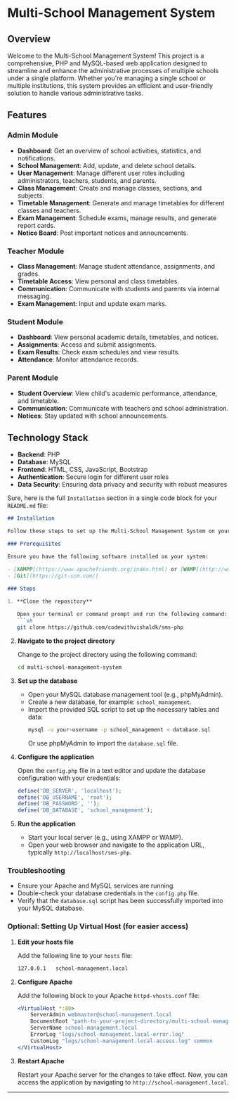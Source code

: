 # Multi-School Management System

## Overview

Welcome to the Multi-School Management System! This project is a comprehensive, PHP and MySQL-based web application designed to streamline and enhance the administrative processes of multiple schools under a single platform. Whether you're managing a single school or multiple institutions, this system provides an efficient and user-friendly solution to handle various administrative tasks.

## Features

### Admin Module
- **Dashboard**: Get an overview of school activities, statistics, and notifications.
- **School Management**: Add, update, and delete school details.
- **User Management**: Manage different user roles including administrators, teachers, students, and parents.
- **Class Management**: Create and manage classes, sections, and subjects.
- **Timetable Management**: Generate and manage timetables for different classes and teachers.
- **Exam Management**: Schedule exams, manage results, and generate report cards.
- **Notice Board**: Post important notices and announcements.

### Teacher Module
- **Class Management**: Manage student attendance, assignments, and grades.
- **Timetable Access**: View personal and class timetables.
- **Communication**: Communicate with students and parents via internal messaging.
- **Exam Management**: Input and update exam marks.

### Student Module
- **Dashboard**: View personal academic details, timetables, and notices.
- **Assignments**: Access and submit assignments.
- **Exam Results**: Check exam schedules and view results.
- **Attendance**: Monitor attendance records.

### Parent Module
- **Student Overview**: View child's academic performance, attendance, and timetable.
- **Communication**: Communicate with teachers and school administration.
- **Notices**: Stay updated with school announcements.

## Technology Stack
- **Backend**: PHP
- **Database**: MySQL
- **Frontend**: HTML, CSS, JavaScript, Bootstrap
- **Authentication**: Secure login for different user roles
- **Data Security**: Ensuring data privacy and security with robust measures

Sure, here is the full `Installation` section in a single code block for your `README.md` file:

```markdown
## Installation

Follow these steps to set up the Multi-School Management System on your local machine.

### Prerequisites

Ensure you have the following software installed on your system:

- [XAMPP](https://www.apachefriends.org/index.html) or [WAMP](http://www.wampserver.com/en/) (for Apache and MySQL)
- [Git](https://git-scm.com/)

### Steps

1. **Clone the repository**
   
   Open your terminal or command prompt and run the following command:
   ```sh
   git clone https://github.com/codewithvishaldk/sms-php
   ```

2. **Navigate to the project directory**
   
   Change to the project directory using the following command:
   ```sh
   cd multi-school-management-system
   ```

3. **Set up the database**
   
   - Open your MySQL database management tool (e.g., phpMyAdmin).
   - Create a new database, for example: `school_management`.
   - Import the provided SQL script to set up the necessary tables and data:
     ```sh
     mysql -u your-username -p school_management < database.sql
     ```
     Or use phpMyAdmin to import the `database.sql` file.

4. **Configure the application**
   
   Open the `config.php` file in a text editor and update the database configuration with your credentials:
   ```php
   define('DB_SERVER', 'localhost');
   define('DB_USERNAME', 'root');
   define('DB_PASSWORD', '');
   define('DB_DATABASE', 'school_management');
   ```

5. **Run the application**
   
   - Start your local server (e.g., using XAMPP or WAMP).
   - Open your web browser and navigate to the application URL, typically `http://localhost/sms-php`.

### Troubleshooting

- Ensure your Apache and MySQL services are running.
- Double-check your database credentials in the `config.php` file.
- Verify that the `database.sql` script has been successfully imported into your MySQL database.

### Optional: Setting Up Virtual Host (for easier access)

1. **Edit your hosts file**

   Add the following line to your `hosts` file:
   ```sh
   127.0.0.1   school-management.local
   ```

2. **Configure Apache**

   Add the following block to your Apache `httpd-vhosts.conf` file:
   ```apache
   <VirtualHost *:80>
       ServerAdmin webmaster@school-management.local
       DocumentRoot "path-to-your-project-directory/multi-school-management-system"
       ServerName school-management.local
       ErrorLog "logs/school-management.local-error.log"
       CustomLog "logs/school-management.local-access.log" common
   </VirtualHost>
   ```

3. **Restart Apache**

   Restart your Apache server for the changes to take effect. Now, you can access the application by navigating to
   `http://school-management.local`.

---
